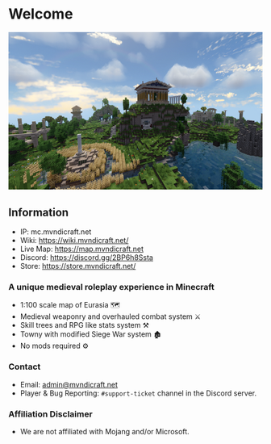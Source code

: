 # Welcome

![aether](assets/aether.png)

## Information

- IP: mc.mvndicraft.net
- Wiki: <https://wiki.mvndicraft.net/>
- Live Map: <https://map.mvndicraft.net>
- Discord: <https://discord.gg/2BP6h8Ssta>
- Store: <https://store.mvndicraft.net/>

### A unique medieval roleplay experience in Minecraft

- 1:100 scale map of Eurasia 🗺
- Medieval weaponry and overhauled combat system ⚔
- Skill trees and RPG like stats system ⚒️
- Towny with modified Siege War system 🏚
- No mods required ⚙

### Contact

- Email: <admin@mvndicraft.net>
- Player & Bug Reporting: `#support-ticket` channel in the Discord server.

### Affiliation Disclaimer

- We are not affiliated with Mojang and/or Microsoft.
